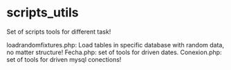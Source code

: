 scripts_utils
=============

Set of scripts tools for different task!

loadrandomfixtures.php: Load tables in specific database with random data, no matter structure!
Fecha.php: set of tools for driven dates.
Conexion.php: set of tools for driven mysql conections!